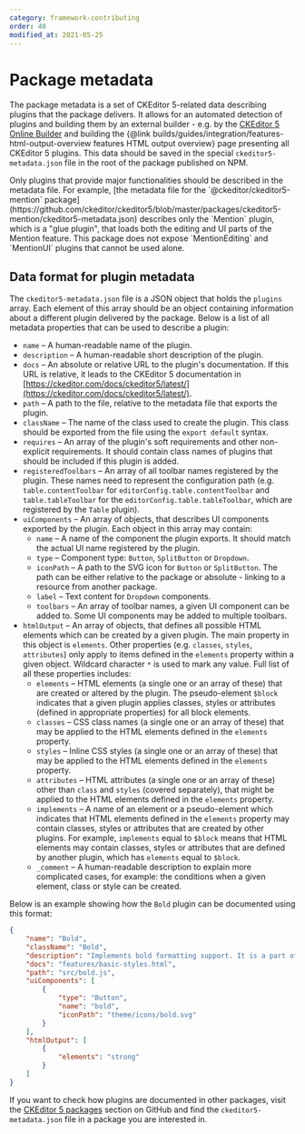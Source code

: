 ```yaml
---
category: framework-contributing
order: 40
modified_at: 2021-05-25
---
```


# Package metadata

The package metadata is a set of CKEditor 5-related data describing plugins that the package delivers. It allows for an automated detection of plugins and building them by an external builder - e.g. by the [CKEditor 5 Online Builder](https://ckeditor.com/ckeditor-5/online-builder/) and building the {@link builds/guides/integration/features-html-output-overview features HTML output overview} page presenting all CKEditor 5 plugins. This data should be saved in the special `ckeditor5-metadata.json` file in the root of the package published on NPM.

<info-box>
	Only plugins that provide major functionalities should be described in the metadata file. For example, [the metadata file for the `@ckeditor/ckeditor5-mention` package](https://github.com/ckeditor/ckeditor5/blob/master/packages/ckeditor5-mention/ckeditor5-metadata.json) describes only the `Mention` plugin, which is a "glue plugin", that loads both the editing and UI parts of the Mention feature. This package does not expose `MentionEditing` and `MentionUI` plugins that cannot be used alone.
</info-box>

## Data format for plugin metadata

The `ckeditor5-metadata.json` file is a JSON object that holds the `plugins` array. Each element of this array should be an object containing information about a different plugin delivered by the package. Below is a list of all metadata properties that can be used to describe a plugin:

* `name` &ndash; A human-readable name of the plugin.
* `description` &ndash; A human-readable short description of the plugin.
* `docs` &ndash; An absolute or relative URL to the plugin's documentation. If this URL is relative, it leads to the CKEditor 5 documentation in [https://ckeditor.com/docs/ckeditor5/latest/](https://ckeditor.com/docs/ckeditor5/latest/).
* `path` &ndash; A path to the file, relative to the metadata file that exports the plugin.
* `className` &ndash; The name of the class used to create the plugin. This class should be exported from the file using the `export default` syntax.
* `requires` &ndash; An array of the plugin's soft requirements and other non-explicit requirements. It should contain class names of plugins that should be included if this plugin is added.
* `registeredToolbars` &ndash; An array of all toolbar names registered by the plugin. These names need to represent the configuration path (e.g. `table.contentToolbar` for `editorConfig.table.contentToolbar` and `table.tableToolbar` for the `editorConfig.table.tableToolbar`, which are registered by the `Table` plugin).
* `uiComponents` &ndash; An array of objects, that describes UI components exported by the plugin. Each object in this array may contain:
	* `name` &ndash; A name of the component the plugin exports. It should match the actual UI name registered by the plugin.
	* `type` &ndash; Component type: `Button`, `SplitButton` or `Dropdown`.
	* `iconPath` &ndash; A path to the SVG icon for `Button` or `SplitButton`. The path can be either relative to the package or absolute - linking to a resource from another package.
	* `label` &ndash; Text content for `Dropdown` components.
	* `toolbars` &ndash; An array of toolbar names, a given UI component can be added to. Some UI components may be added to multiple toolbars.
* `htmlOutput` &ndash; An array of objects, that defines all possible HTML elements which can be created by a given plugin. The main property in this object is `elements`. Other properties (e.g. `classes`, `styles`, `attributes`) only apply to items defined in the `elements` property within a given object. Wildcard character `*` is used to mark any value. Full list of all these properties includes:
	* `elements` &ndash; HTML elements (a single one or an array of these) that are created or altered by the plugin. The pseudo-element `$block` indicates that a given plugin applies classes, styles or attributes (defined in appropriate properties) for all block elements.
	* `classes` &ndash; CSS class names (a single one or an array of these) that may be applied to the HTML elements defined in the `elements` property.
	* `styles` &ndash; Inline CSS styles (a single one or an array of these) that may be applied to the HTML elements defined in the `elements` property.
	* `attributes` &ndash; HTML attributes (a single one or an array of these) other than `class` and `styles` (covered separately), that might be applied to the HTML elements defined in the `elements` property.
	* `implements` &ndash; A name of an element or a pseudo-element which indicates that HTML elements defined in the `elements` property may contain classes, styles or attributes that are created by other plugins. For example, `implements` equal to `$block` means that HTML elements may contain classes, styles or attributes that are defined by another plugin, which has `elements` equal to `$block`.
	* `_comment` &ndash; A human-readable description to explain more complicated cases, for example: the conditions when a given element, class or style can be created.

Below is an example showing how the `Bold` plugin can be documented using this format:

```json
{
	"name": "Bold",
	"className": "Bold",
	"description": "Implements bold formatting support. It is a part of the basic text styles package.",
	"docs": "features/basic-styles.html",
	"path": "src/bold.js",
	"uiComponents": [
		{
			"type": "Button",
			"name": "bold",
			"iconPath": "theme/icons/bold.svg"
		}
	],
	"htmlOutput": [
		{
			"elements": "strong"
		}
	]
}
```

If you want to check how plugins are documented in other packages, visit the [CKEditor 5 packages](https://github.com/ckeditor/ckeditor5/tree/master/packages) section on GitHub and find the `ckeditor5-metadata.json` file in a package you are interested in.
